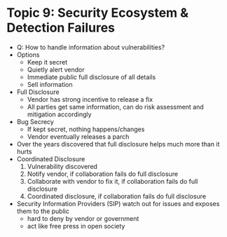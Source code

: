 # Topic 9: Security Ecosystem & Detection Failures

- Q: How to handle information about vulnerabilities?
- Options
	- Keep it secret
	- Quietly alert vendor
	- Immediate public full disclosure of all details
	- Sell information
- Full Disclosure
	- Vendor has strong incentive to release a fix
	- All parties get same information, can do risk assessment and mitigation accordingly
- Bug Secrecy
	- If kept secret, nothing happens/changes
	- Vendor eventually releases a parch
- Over the years discovered that full disclosure helps much more than it hurts
- Coordinated Disclosure
	1. Vulnerability discovered
	2. Notify vendor, if collaboration fails do full disclosure
	3. Collaborate with vendor to fix it, if collaboration fails do full disclosure
	4. Coordinated disclosure, if collaboration fails do full disclosure
- Security Information Providers (SIP) watch out for issues and exposes them to the public
	- hard to deny by vendor or government
	- act like free press in open society
